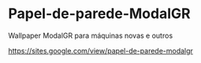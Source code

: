 # Papel-de-parede-ModalGR

Wallpaper ModalGR para máquinas novas e outros

https://sites.google.com/view/papel-de-parede-modalgr
